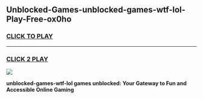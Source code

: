
## Unblocked-Games-unblocked-games-wtf-lol-Play-Free-ox0ho
<h3>
<a href="https://premium76.site?title=unblocked-games-wtf-lol&ref=23A">CLICK TO PLAY</a></h3>
<hr>

<h3>
<a href="https://premium76.site?title=unblocked-games-wtf-lol&ref=23A">CLICK 2 PLAY</a>
  
</h3>

<a href="https://premium76.site?title=unblocked-games-wtf-lol&ref=23A"><img src="https://clearcache.store/games.png"></a>


**unblocked-games-wtf-lol games unblocked: Your Gateway to Fun and Accessible Online Gaming**
